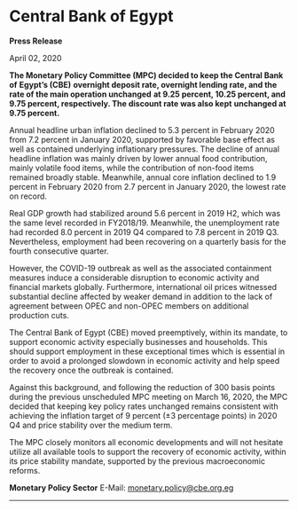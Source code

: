 # Central Bank of Egypt

**Press Release**

April 02, 2020

**The Monetary Policy Committee (MPC) decided to keep the Central Bank of** **Egypt’s (CBE)**
**overnight deposit rate, overnight lending rate, and the rate of the main operation unchanged**
**at 9.25 percent, 10.25 percent, and 9.75 percent, respectively. The discount rate was also kept**
**unchanged at 9.75 percent.**

Annual headline urban inflation declined to 5.3 percent in February 2020 from 7.2 percent in
January 2020, supported by favorable base effect as well as contained underlying inflationary
pressures. The decline of annual headline inflation was mainly driven by lower annual food
contribution, mainly volatile food items, while the contribution of non-food items remained
broadly stable. Meanwhile, annual core inflation declined to 1.9 percent in February 2020 from
2.7 percent in January 2020, the lowest rate on record.

Real GDP growth had stabilized around 5.6 percent in 2019 H2, which was the same level
recorded in FY2018/19. Meanwhile, the unemployment rate had recorded 8.0 percent in 2019
Q4 compared to 7.8 percent in 2019 Q3. Nevertheless, employment had been recovering on a
quarterly basis for the fourth consecutive quarter.

However, the COVID-19 outbreak as well as the associated containment measures induce a
considerable disruption to economic activity and financial markets globally. Furthermore,
international oil prices witnessed substantial decline affected by weaker demand in addition to
the lack of agreement between OPEC and non-OPEC members on additional production cuts.

The Central Bank of Egypt (CBE) moved preemptively, within its mandate, to support economic
activity especially businesses and households. This should support employment in these
exceptional times which is essential in order to avoid a prolonged slowdown in economic activity
and help speed the recovery once the outbreak is contained.

Against this background, and following the reduction of 300 basis points during the previous
unscheduled MPC meeting on March 16, 2020, the MPC decided that keeping key policy rates
unchanged remains consistent with achieving the inflation target of 9 percent (±3 percentage
points) in 2020 Q4 and price stability over the medium term.

The MPC closely monitors all economic developments and will not hesitate utilize all available
tools to support the recovery of economic activity, within its price stability mandate, supported
by the previous macroeconomic reforms.

**Monetary Policy Sector**
E-Mail: monetary.policy@cbe.org.eg


-----

